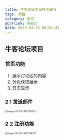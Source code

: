 ```yaml
---
title: 牛客论坛实现技术细节
tags: 项目
category: 学习
abbrlink: 56055
date: 2023-04-25 09:04:23
---
```


## 牛客论坛项目





### 首页功能

1. 展示讨论区的内容
2. 分页获取展示
3. 日志显示



### 2.1 发送邮件

<img src="https://cdn.jsdelivr.net/gh/Kong-PR/Typora-picture@latest/img/image-20230425102912452.png" alt="image-20230425102912452" style="zoom:50%;" />

### 2.2 注册功能

<img src="https://cdn.jsdelivr.net/gh/Kong-PR/Typora-picture@latest/img/image-20230425152748247.png" alt="image-20230425152748247" style="zoom:50%;" />